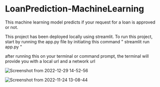 # LoanPrediction-MachineLearning
This machine learning model predicts if your request for a loan is approved or not.

This project has been deployed locally using streamlit.
To run this project, start by running the app.py file by initiating this command " streamlit run app.py "

after running this on your terminal or command prompt,
the terminal will provide you with a local url and a network url


![Screenshot from 2022-12-29 14-52-56](https://user-images.githubusercontent.com/62094358/209947454-44322fd3-2222-43cd-b82a-232191e0111d.png)


![Screenshot from 2022-11-24 13-08-44](https://user-images.githubusercontent.com/62094358/209947253-d66044b9-68f7-4d37-8762-1cd7a14aa668.png)
